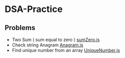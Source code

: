 # DSA-Practice

## Problems

- Two Sum ( sum equal to zero ) [sumZero.js](sumZero.js)
- Check string Anagram [Anagram.js](Anagram.js)
- Find unique number from an array [UniqueNumber.js](UniqueNumber.js)
